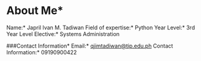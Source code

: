 # About Me*

Name:* Japril Ivan M. Tadiwan 
Field of expertise:* Python 
Year Level:* 3rd Year Level 
Elective:* Systems Administration 

###Contact Information*
Email:* qjimtadiwan@tip.edu.ph
Contact Information:* 09190900422

